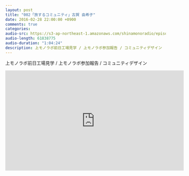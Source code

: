 ```yaml
---
layout: post
title: "002「旅するコミュニティ」古賀 由希子"
date: 2016-02-28 22:00:00 +0900
comments: true
categories:
audio-src: https://s3-ap-northeast-1.amazonaws.com/shinamonoradio/episodes/002.mp3
audio-length: 61838775
audio-duration: "1:04:24"
description: 上モノラボ前日工場見学 / 上モノラボ参加報告 / コミュニティデザイン
---
```

上モノラボ前日工場見学 / 上モノラボ参加報告 / コミュニティデザイン
<iframe width="560" height="315" src="https://www.youtube.com/embed/drjDxEcAFkU?rel=0" frameborder="0" allowfullscreen></iframe>
